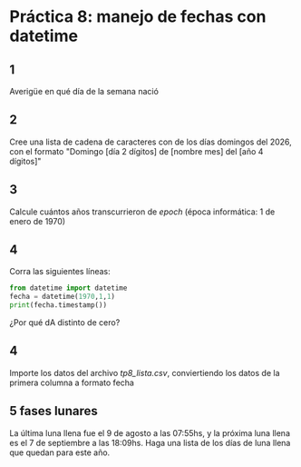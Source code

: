 # Práctica 8: manejo de fechas con datetime

## 1
Averigüe en qué día de la semana nació

## 2
Cree una lista de cadena de caracteres con de los días domingos del 2026,
con el formato "Domingo [día 2 dígitos] de [nombre mes] del [año 4 dígitos]"

## 3
Calcule cuántos años transcurrieron de *epoch* (época informática: 1 de enero de 1970)

## 4
Corra las siguientes líneas:
```python
from datetime import datetime
fecha = datetime(1970,1,1)
print(fecha.timestamp())
```
¿Por qué dA distinto de cero?

## 4
Importe los datos del archivo *tp8_lista.csv*, conviertiendo los datos de la primera columna a formato fecha

## 5 fases lunares
La última luna llena fue el 9 de agosto a las 07:55hs, y la próxima luna llena es el 7 de septiembre a las 18:09hs. Haga una lista de los días de luna llena que quedan para este año.

